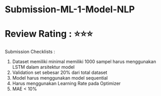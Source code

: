 # Submission-ML-1-Model-NLP

# Review Rating : ⭐⭐⭐
Submission Checklists :

1. Dataset memiliki minimal memiliki 1000 sampel
harus menggunakan LSTM dalam arsitektur model
3. Validation set sebesar 20% dari total dataset
4. Model harus menggunakan model sequential 
5. Harus menggunakan Learning Rate pada Optimizer
6. MAE < 10%
